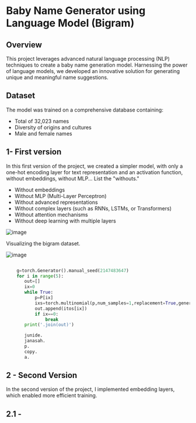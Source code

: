 # Baby Name Generator using Language Model (Bigram)

## Overview

This project leverages advanced natural language processing (NLP) techniques to create a baby name generation model. Harnessing the power of language models, we developed an innovative solution for generating unique and meaningful name suggestions.

## Dataset

The model was trained on a comprehensive database containing:
- Total of 32,023 names
- Diversity of origins and cultures
- Male and female names


## 1- First version

In this first version of the project, we created a simpler model, with only a one-hot encoding layer for text representation and an activation function, without embeddings, without MLP... List the "withouts."
 - Without embeddings
 - Without MLP (Multi-Layer Perceptron)
 - Without advanced representations
 - Without complex layers (such as RNNs, LSTMs, or Transformers)
 - Without attention mechanisms
 - Without deep learning with multiple layers

  ![image](https://github.com/user-attachments/assets/230e104b-ae7d-4fd8-9fdb-99c7a4494823)
  

  Visualizing the bigram dataset.

  ![image](https://github.com/user-attachments/assets/3dec20ce-2653-4c32-803b-ff9d6f67e6e7)

  ``` Python code - Generate names after training

      g=torch.Generator().manual_seed(2147483647)
      for i in range(5):
         out=[]
         ix=0
         while True:
             p=P[ix]
             ixs=torch.multinomial(p,num_samples=1,replacement=True,generator=g).item()
             out.append(itos[ix])
             if ix==0:
                 break
         print('.join(out)')

         junide.
         janasah.
         p.
         copy.
         a.
```
  ##  2 - Second Version
  In the second version of the project, I implemented embedding layers, which enabled more efficient training.

  ## 2.1 - 









